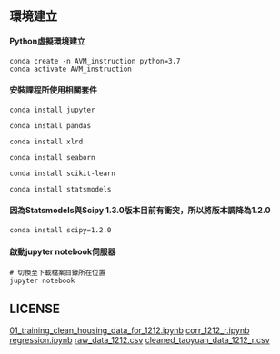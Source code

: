 ## 環境建立
#### Python虛擬環境建立
```
conda create -n AVM_instruction python=3.7
conda activate AVM_instruction
```

#### 安裝課程所使用相關套件
```
conda install jupyter

conda install pandas

conda install xlrd

conda install seaborn

conda install scikit-learn

conda install statsmodels
```

#### 因為Statsmodels與Scipy 1.3.0版本目前有衝突，所以將版本調降為1.2.0
```
conda install scipy=1.2.0
```

#### 啟動jupyter notebook伺服器
```
# 切換至下載檔案目錄所在位置
jupyter notebook
```
## LICENSE
[01_training_clean_housing_data_for_1212.ipynb](https://drive.google.com/open?id=1NbWmPZM8CyQ7KqAeMRVeJKQaDzhotRM_)
[corr_1212_r.ipynb](https://drive.google.com/open?id=1J63Md3-3L4JY7fTFiMmzO5sNJaklrsuV)
[regression.ipynb](https://drive.google.com/open?id=1y_UU_n8Qg6sowkivBUENLQZTZ1WTpxQF)
[raw_data_1212.csv](https://drive.google.com/open?id=1FXQvRhU-O_bhI_t5ZZovSMUrdulxJlTE)
[cleaned_taoyuan_data_1212_r.csv](https://drive.google.com/open?id=1gt8XpvPgVO8EredEG9JKbjhTa61B6g97)

